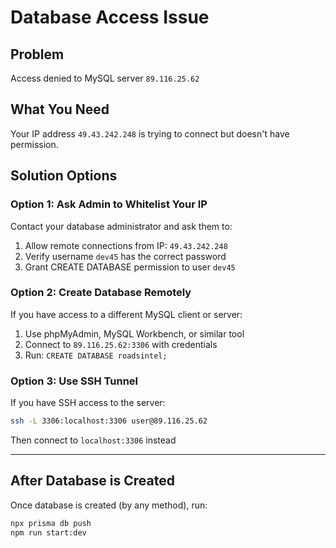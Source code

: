 # Database Access Issue

## Problem
Access denied to MySQL server `89.116.25.62`

## What You Need

Your IP address `49.43.242.248` is trying to connect but doesn't have permission.

## Solution Options

### Option 1: Ask Admin to Whitelist Your IP

Contact your database administrator and ask them to:

1. Allow remote connections from IP: `49.43.242.248`
2. Verify username `dev45` has the correct password
3. Grant CREATE DATABASE permission to user `dev45`

### Option 2: Create Database Remotely

If you have access to a different MySQL client or server:

1. Use phpMyAdmin, MySQL Workbench, or similar tool
2. Connect to `89.116.25.62:3306` with credentials
3. Run: `CREATE DATABASE roadsintel;`

### Option 3: Use SSH Tunnel

If you have SSH access to the server:

```bash
ssh -L 3306:localhost:3306 user@89.116.25.62
```

Then connect to `localhost:3306` instead

---

## After Database is Created

Once database is created (by any method), run:

```bash
npx prisma db push
npm run start:dev
```
